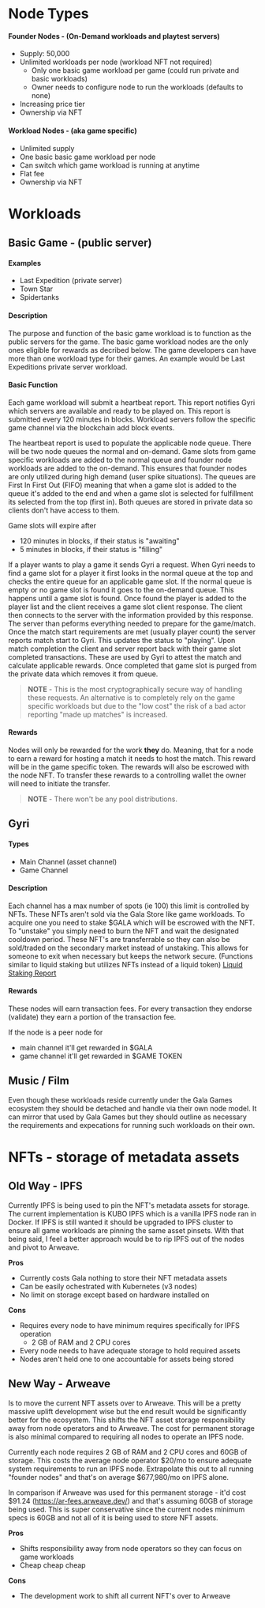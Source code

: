 # Node Types

#### Founder Nodes - (On-Demand workloads and playtest servers)

- Supply: 50,000
- Unlimited workloads per node (workload NFT not required)
	- Only one basic game workload per game (could run private and basic workloads)
	- Owner needs to configure node to run the workloads (defaults to none)
- Increasing price tier
- Ownership via NFT

#### Workload Nodes - (aka game specific) 
- Unlimited supply
- One basic basic game workload per node
- Can switch which game workload is running at anytime
- Flat fee
- Ownership via NFT

# Workloads

## Basic Game - (public server)

#### Examples
- Last Expedition (private server)
- Town Star
- Spidertanks

#### Description
The purpose and function of the basic game workload is to function as the public servers for the game. The basic game workload nodes are the only ones eligible for rewards as decribed below. The game developers can have more than one workload type for their games. An example would be Last Expeditions private server workload.

#### Basic Function

Each game workload will submit a heartbeat report. This report notifies Gyri which servers are available and ready to be played on. This report is submitted every 120 minutes in blocks. Workload servers follow the specific game channel via the blockchain add block events.

The heartbeat report is used to populate the applicable node queue. There will be two node queues the normal and on-demand. Game slots from game specific workloads are added to the normal queue and founder node workloads are added to the on-demand. This ensures that founder nodes are only utilized during high demand (user spike situations). The queues are First In First Out (FIFO) meaning that when a game slot is added to the queue it's added to the end and when a game slot is selected for fulfillment its selected from the top (first in). Both queues are stored in private data so clients don't have access to them.

Game slots will expire after
- 120 minutes in blocks, if their status is "awaiting"
- 5 minutes in blocks, if their status is "filling"

If a player wants to play a game it sends Gyri a request. When Gyri needs to find a game slot for a player it first looks in the normal queue at the top and checks the entire queue for an applicable game slot. If the normal queue is empty or no game slot is found it goes to the on-demand queue. This happens until a game slot is found. Once found the player is added to the player list and the client receives a game slot client response. The client then connects to the server with the information provided by this response. The server than peforms everything needed to prepare for the game/match. Once the match start requirements are met (usually player count) the server reports match start to Gyri. This updates the status to "playing". Upon match completion the client and server report back with their game slot completed transactions. These are used by Gyri to attest the match and calculate applicable rewards. Once completed that game slot is purged from the private data which removes it from queue.

> **NOTE**  - This is the most cryptographically secure way of handling these requests. An alternative is to completely rely on the game specific workloads but due to the "low cost" the risk of a bad actor reporting "made up matches" is increased.

#### Rewards
Nodes will only be rewarded for the work **they** do. Meaning, that for a node to earn a reward for hosting a match it needs to host the match. This reward will be in the game specific token. The rewards will also be escrowed with the node NFT. To transfer these rewards to a controlling wallet the owner will need to initiate the transfer.

> **NOTE** - There won't be any pool distributions.

## Gyri

#### Types
- Main Channel (asset channel)
- Game Channel

#### Description
Each channel has a max number of spots (ie 100) this limit is controlled by NFTs. These NFTs aren't sold via the Gala Store like game workloads. To acquire one you need to stake $GALA which will be escrowed with the NFT. To "unstake" you simply need to burn the NFT and wait the designated cooldown period. These NFT's are transferrable so they can also be sold/traded on the secondary market instead of unstaking. This allows for someone to exit when necessary but keeps the network secure. (Functions similar to liquid staking but utilizes NFTs instead of a liquid token) [Liquid Staking Report](https://mirror.chorus.one/liquid-staking-report.pdf)

#### Rewards
These nodes will earn transaction fees. For every transaction they endorse (validate) they earn a portion of the transaction fee. 

If the node is a peer node for
- main channel it'll get rewarded in  $GALA
- game channel it'll get rewarded in $GAME TOKEN

## Music / Film

Even though these workloads reside currently under the Gala Games ecosystem they should be detached and handle via their own node model. It can mirror that used by Gala Games but they should outline as necessary the requirements and expecations for running such workloads on their own.

# NFTs - storage of metadata assets

## Old Way - IPFS

Currently IPFS is being used to pin the NFT's metadata assets for storage. The current implementation is KUBO IPFS which is a vanilla IPFS node ran in Docker. If IPFS is still wanted it should be upgraded to IPFS cluster to ensure all game workloads are pinning the same asset pinsets. With that being said, I feel a better approach would be to rip IPFS out of the nodes and pivot to Arweave.

**Pros**
- Currently costs Gala nothing to store their NFT metadata assets
- Can be easily ochestrated with Kubernetes (v3 nodes)
- No limit on storage except based on hardware installed on

**Cons**
- Requires every node to have minimum requires specifically for IPFS operation
	- 2 GB of RAM and 2 CPU cores
- Every node needs to have adequate storage to hold required assets
- Nodes aren't held one to one accountable for assets being stored

## New Way - Arweave

Is to move the current NFT assets over to Arweave. This will be a pretty massive uplift development wise but the end result would be significantly better for the ecosystem. This shifts the NFT asset storage responsibility away from node operators and to Arweave. The cost for permanent storage is also minimal compared to requiring all nodes to operate an IPFS node.

Currently each node requires 2 GB of RAM and 2 CPU cores and 60GB of storage. This costs the average node operator $20/mo to ensure adequate system requirements to run an IPFS node. Extrapolate this out to all running "founder nodes" and that's on average $677,980/mo on IPFS alone.

In comparison if Arweave was used for this permanent storage - it'd cost $91.24 (https://ar-fees.arweave.dev/) and that's assuming 60GB of storage being used. This is super conservative since the current nodes minimum specs is 60GB and not all of it is being used to store NFT assets.

**Pros**
- Shifts responsibility away from node operators so they can focus on game workloads
- Cheap cheap cheap

**Cons**
- The development work to shift all current NFT's over to Arweave